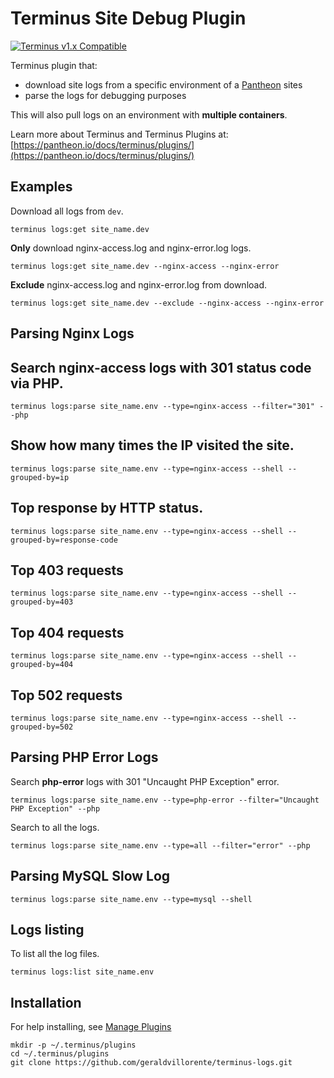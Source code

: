 # Terminus Site Debug Plugin

[![Terminus v1.x Compatible](https://img.shields.io/badge/terminus-v1.x-green.svg)](https://github.com/geraldvillorente/terminus-logs/tree/1.x)

Terminus plugin that:
* download site logs from a specific environment of a [Pantheon](https://www.pantheon.io) sites
* parse the logs for debugging purposes

This will also pull logs on an environment with __multiple containers__.

Learn more about Terminus and Terminus Plugins at:
[https://pantheon.io/docs/terminus/plugins/](https://pantheon.io/docs/terminus/plugins/)

## Examples

Download all logs from `dev`.
```
terminus logs:get site_name.dev
```

**Only** download nginx-access.log and nginx-error.log logs.
```
terminus logs:get site_name.dev --nginx-access --nginx-error
```

**Exclude** nginx-access.log and nginx-error.log from download.
```
terminus logs:get site_name.dev --exclude --nginx-access --nginx-error
```

## Parsing Nginx Logs

## Search **nginx-access** logs with 301 status code via PHP.
```
terminus logs:parse site_name.env --type=nginx-access --filter="301" --php
```
## Show how many times the IP visited the site.
```
terminus logs:parse site_name.env --type=nginx-access --shell --grouped-by=ip
```
## Top response by HTTP status.
```
terminus logs:parse site_name.env --type=nginx-access --shell --grouped-by=response-code
```
## Top 403 requests
```
terminus logs:parse site_name.env --type=nginx-access --shell --grouped-by=403
```
## Top 404 requests
```
terminus logs:parse site_name.env --type=nginx-access --shell --grouped-by=404
```
## Top 502 requests
```
terminus logs:parse site_name.env --type=nginx-access --shell --grouped-by=502
```

## Parsing PHP Error Logs

Search **php-error** logs with 301 "Uncaught PHP Exception" error.
```
terminus logs:parse site_name.env --type=php-error --filter="Uncaught PHP Exception" --php
```

Search to all the logs.
```
terminus logs:parse site_name.env --type=all --filter="error" --php
```

## Parsing MySQL Slow Log
```
terminus logs:parse site_name.env --type=mysql --shell
```

## Logs listing
To list all the log files.
```
terminus logs:list site_name.env
```

## Installation
For help installing, see [Manage Plugins](https://pantheon.io/docs/terminus/plugins/)
```
mkdir -p ~/.terminus/plugins
cd ~/.terminus/plugins
git clone https://github.com/geraldvillorente/terminus-logs.git
```

